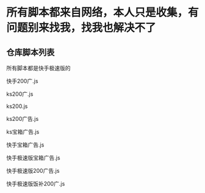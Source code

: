 # 所有脚本都来自网络，本人只是收集，有问题别来找我，找我也解决不了

## 仓库脚本列表

所有脚本都是快手极速版的

快手200广.js

ks200广.js

ks200.js

ks200广告.js

ks宝箱广告.js

快手宝箱广告.js

快手极速版宝箱广告.js

快手极速版200广告.js

快手极速版饭补200广.js

